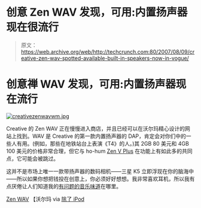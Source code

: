 # 创意 Zen WAV 发现，可用:内置扬声器现在很流行

> 原文：<https://web.archive.org/web/http://techcrunch.com:80/2007/08/09/creative-zen-wav-spotted-available-built-in-speakers-now-in-vogue/>

# 创意禅 WAV 发现，可用:内置扬声器现在流行

[![creativezenwavwm.jpg](img/5127843769d66848255abeaebd217608.png)](https://web.archive.org/web/20210127111222/http://old.crunchgear.com/wp-content/uploads/creativezenwavwm.jpg "creativezenwavwm.jpg")

Creative 的 Zen WAV 正在慢慢进入商店，并且已经可以在沃尔玛精心设计的网站上找到。WAV 是 Creative 的第一款内置扬声器的 DAP，肯定会对你们中的一些人有用。(例如，那些在地铁站台上表演《T4》的人。)其 2GB 80 美元和 4GB 100 美元的价格非常合理，但它与 ho-hum [Zen V Plus](https://web.archive.org/web/20210127111222/http://crunchgear.com/2007/08/03/creative-zen-plus-v-now-at-16gb-ye-snooze-ye-lose-apple/) 在功能上有如此多的共同点，它可能会被跳过。

这并不是市场上唯一一款带扬声器的数码相机——三星 K5 立即浮现在你的脑海中——所以如果你想把钱投在创意上，你必须好好想想。我非常喜欢耳机，所以我有点厌倦让人们知道我的[有问题的音乐味道](https://web.archive.org/web/20210127111222/http://crunchgear.com/2007/05/31/m-audio-torq-mixlab-revisited/)在哪里。

[Zen WAV](https://web.archive.org/web/20210127111222/http://www.walmart.com/catalog/product.do?product_id=6115029&sourceid=08072363742711731477) 【沃尔玛 via [除了 iPod](https://web.archive.org/web/20210127111222/http://www.anythingbutipod.com/archives/2007/08/the-creative-zen-wav-hits-the-states.php)